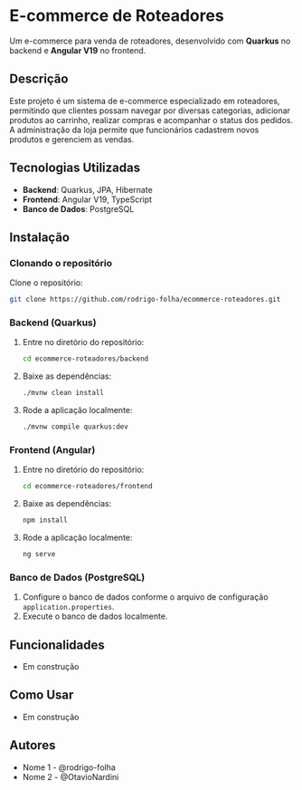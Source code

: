 
# E-commerce de Roteadores

Um e-commerce para venda de roteadores, desenvolvido com **Quarkus** no backend e **Angular V19** no frontend.

## Descrição

Este projeto é um sistema de e-commerce especializado em roteadores, permitindo que clientes possam navegar por diversas categorias, adicionar produtos ao carrinho, realizar compras e acompanhar o status dos pedidos. A administração da loja permite que funcionários cadastrem novos produtos e gerenciem as vendas.

## Tecnologias Utilizadas

- **Backend**: Quarkus, JPA, Hibernate
- **Frontend**: Angular V19, TypeScript
- **Banco de Dados**: PostgreSQL

## Instalação

### Clonando o repositório

Clone o repositório:
   ```sh
   git clone https://github.com/rodrigo-folha/ecommerce-roteadores.git
   ```

### Backend (Quarkus)

1. Entre no diretório do repositório:

   ```sh
   cd ecommerce-roteadores/backend
   ```

2. Baixe as dependências:

   ```sh
   ./mvnw clean install
   ```

3. Rode a aplicação localmente:

   ```sh
   ./mvnw compile quarkus:dev
   ```

### Frontend (Angular)

1. Entre no diretório do repositório:

   ```sh
   cd ecommerce-roteadores/frontend
   ```

2. Baixe as dependências:

   ```sh
   npm install
   ```

3. Rode a aplicação localmente:

   ```sh
   ng serve
   ```
### Banco de Dados (PostgreSQL)

1. Configure o banco de dados conforme o arquivo de configuração `application.properties`.
2. Execute o banco de dados localmente.

## Funcionalidades

- Em construção

## Como Usar

- Em construção

## Autores

- Nome 1 - @rodrigo-folha
- Nome 2 - @OtavioNardini